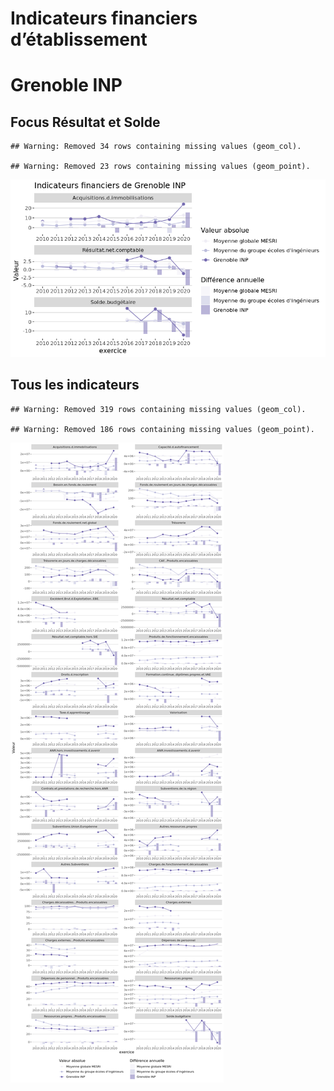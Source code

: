 Indicateurs financiers d’établissement
================

# Grenoble INP

## Focus Résultat et Solde

    ## Warning: Removed 34 rows containing missing values (geom_col).

    ## Warning: Removed 23 rows containing missing values (geom_point).

![](grenoble_inp_files/figure-gfm/etab.focus-1.png)<!-- -->

## Tous les indicateurs

    ## Warning: Removed 319 rows containing missing values (geom_col).

    ## Warning: Removed 186 rows containing missing values (geom_point).

![](grenoble_inp_files/figure-gfm/etab-1.png)<!-- -->

